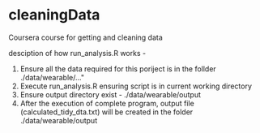 # cleaningData
Coursera course for getting and cleaning data

desciption of how run_analysis.R works - 

1. Ensure all the data required for this poriject is in the follder ./data/wearable/..."
2. Execute run_analysis.R ensuring script is in current working directory
3. Ensure output directory exist - ./data/wearable/output
4. After the execution of complete program, output file (calculated_tidy_dta.txt) will be created in the folder ./data/wearable/output
